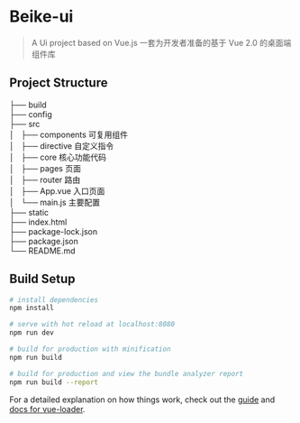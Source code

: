 # Beike-ui

> A Ui project based on Vue.js
> 一套为开发者准备的基于 Vue 2.0 的桌面端组件库
  
## Project Structure

├── build   
├── config  
├── src  
│   ├── components  可复用组件  
│   ├── directive   自定义指令  
│   ├── core        核心功能代码  
│   ├── pages       页面  
│   ├── router      路由   
│   ├── App.vue     入口页面  
│   └── main.js     主要配置  
├── static  
├── index.html  
├── package-lock.json  
├── package.json  
└── README.md

## Build Setup

``` bash
# install dependencies
npm install

# serve with hot reload at localhost:8080
npm run dev

# build for production with minification
npm run build

# build for production and view the bundle analyzer report
npm run build --report
```

For a detailed explanation on how things work, check out the [guide](http://vuejs-templates.github.io/webpack/) and [docs for vue-loader](http://vuejs.github.io/vue-loader).

